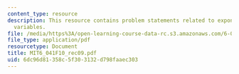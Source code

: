 ```yaml
---
content_type: resource
description: This resource contains problem statements related to exponential random
  variables.
file: /media/https%3A/open-learning-course-data-rc.s3.amazonaws.com/6-041-probabilistic-systems-analysis-and-applied-probability-fall-2010/6dc96d81358c5f303132d798faaec303_MIT6_041F10_rec09.pdf
file_type: application/pdf
resourcetype: Document
title: MIT6_041F10_rec09.pdf
uid: 6dc96d81-358c-5f30-3132-d798faaec303
---
```


